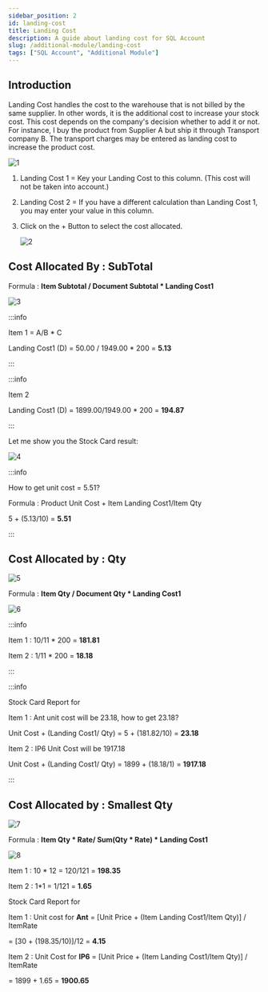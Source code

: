 ```yaml
---
sidebar_position: 2
id: landing-cost
title: Landing Cost
description: A guide about landing cost for SQL Account
slug: /additional-module/landing-cost
tags: ["SQL Account", "Additional Module"]
---
```


## Introduction

Landing Cost handles the cost to the warehouse that is not billed by the same supplier. In other words, it is the additional cost to increase your stock cost. This cost depends on the company's decision whether to add it or not. For instance, I buy the product from Supplier A but ship it through Transport company B. The transport charges may be entered as landing cost to increase the product cost.

![1](/img/additional-module/landing-cost/1.png)

1. Landing Cost 1 = Key your Landing Cost to this column. (This cost will not be taken into account.)

2. Landing Cost 2 = If you have a different calculation than Landing Cost 1, you may enter your value in this column.

3. Click on the + Button to select the cost allocated.

   ![2](/img/additional-module/landing-cost/2.png)

## Cost Allocated By : SubTotal

Formula : **Item Subtotal / Document Subtotal * Landing Cost1**

![3](/img/additional-module/landing-cost/3.png)

:::info

Item 1 = A/B * C

Landing Cost1 (D) = 50.00 / 1949.00 * 200 = **5.13**

:::

:::info

Item 2

Landing Cost1 (D) = 1899.00/1949.00 * 200 = **194.87**

:::

Let me show you the Stock Card result:

![4](/img/additional-module/landing-cost/4.png)

:::info

How to get unit cost = 5.51?

Formula : Product Unit Cost + Item Landing Cost1/Item Qty

5 + (5.13/10) = **5.51**

:::

## Cost Allocated by : Qty

![5](/img/additional-module/landing-cost/5.png)

Formula : **Item Qty / Document Qty * Landing Cost1**

![6](/img/additional-module/landing-cost/6.png)

:::info

Item 1 : 10/11 * 200 = **181.81**

Item 2 : 1/11 * 200 = **18.18**

:::

:::info

Stock Card Report for

Item 1 : Ant unit cost will be 23.18, how to get 23.18?

Unit Cost + (Landing Cost1/ Qty) = 5 + (181.82/10) = **23.18**

Item 2 : IP6 Unit Cost will be 1917.18

Unit Cost + (Landing Cost1/ Qty) = 1899 + (18.18/1) = **1917.18**

:::

## Cost Allocated by : Smallest Qty

![7](/img/additional-module/landing-cost/7.png)

Formula : **Item Qty * Rate/ Sum(Qty * Rate) * Landing Cost1**

![8](/img/additional-module/landing-cost/8.png)

Item 1 : 10 * 12 = 120/121 = **198.35**

Item 2 : 1*1 = 1/121 = **1.65**

Stock Card Report for

Item 1 : Unit cost for **Ant** = [Unit Price + (Item Landing Cost1/Item Qty)] / ItemRate

 = [30 + (198.35/10)]/12 = **4.15**

Item 2 : Unit Cost for **IP6** = [Unit Price + (Item Landing Cost1/Item Qty)] / ItemRate

 = 1899 + 1.65 = **1900.65**
